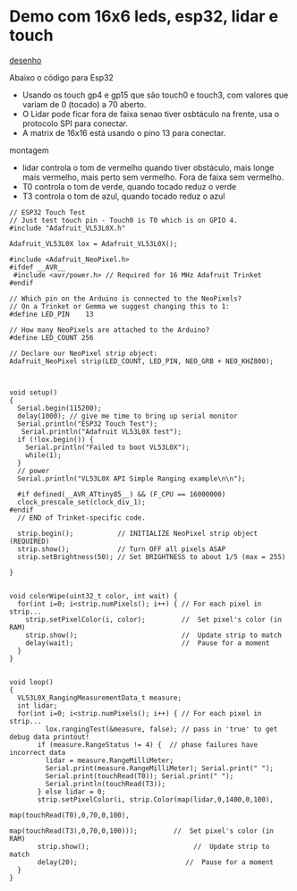 # Demo com 16x6 leds, esp32, lidar e touch

[desenho](https://excalidraw.com/#json=TjPmHHEMg_r0rQWZKC3Ci,mKoVmhNtVJZcwLeFRBkWrw)


Abaixo o código para Esp32
* Usando os touch gp4 e gp15 que são touch0 e touch3, com valores que variam de 0 (tocado) a 70 aberto.
* O Lidar pode ficar fora de faixa senao tiver osbtáculo na frente, usa o protocolo SPI para conectar.
* A matrix de 16x16 está usando o pino 13 para conectar. 

montagem
* lidar controla o tom de vermelho quando tiver obstáculo, mais longe mais vermelho, mais perto sem vermelho. Fora de faixa sem vermelho.
* T0 controla o tom de verde, quando tocado reduz o verde
* T3 controla o tom de azul, quando tocado reduz o azul

```
// ESP32 Touch Test
// Just test touch pin - Touch0 is T0 which is on GPIO 4.
#include "Adafruit_VL53L0X.h"

Adafruit_VL53L0X lox = Adafruit_VL53L0X();

#include <Adafruit_NeoPixel.h>
#ifdef __AVR__
 #include <avr/power.h> // Required for 16 MHz Adafruit Trinket
#endif

// Which pin on the Arduino is connected to the NeoPixels?
// On a Trinket or Gemma we suggest changing this to 1:
#define LED_PIN    13

// How many NeoPixels are attached to the Arduino?
#define LED_COUNT 256

// Declare our NeoPixel strip object:
Adafruit_NeoPixel strip(LED_COUNT, LED_PIN, NEO_GRB + NEO_KHZ800);



void setup()
{
  Serial.begin(115200);
  delay(1000); // give me time to bring up serial monitor
  Serial.println("ESP32 Touch Test");
   Serial.println("Adafruit VL53L0X test");
  if (!lox.begin()) {
    Serial.println("Failed to boot VL53L0X");
    while(1);
  }
  // power 
  Serial.println("VL53L0X API Simple Ranging example\n\n"); 

  #if defined(__AVR_ATtiny85__) && (F_CPU == 16000000)
  clock_prescale_set(clock_div_1);
#endif
  // END of Trinket-specific code.

  strip.begin();           // INITIALIZE NeoPixel strip object (REQUIRED)
  strip.show();            // Turn OFF all pixels ASAP
  strip.setBrightness(50); // Set BRIGHTNESS to about 1/5 (max = 255)

}


void colorWipe(uint32_t color, int wait) {
  for(int i=0; i<strip.numPixels(); i++) { // For each pixel in strip...
    strip.setPixelColor(i, color);         //  Set pixel's color (in RAM)
    strip.show();                          //  Update strip to match
    delay(wait);                           //  Pause for a moment
  }
}


void loop()
{
  VL53L0X_RangingMeasurementData_t measure;
  int lidar;
  for(int i=0; i<strip.numPixels(); i++) { // For each pixel in strip...
         lox.rangingTest(&measure, false); // pass in 'true' to get debug data printout!
       if (measure.RangeStatus != 4) {  // phase failures have incorrect data
         lidar = measure.RangeMilliMeter;
         Serial.print(measure.RangeMilliMeter); Serial.print(" ");
         Serial.print(touchRead(T0)); Serial.print(" ");
         Serial.println(touchRead(T3));
       } else lidar = 0;
       strip.setPixelColor(i, strip.Color(map(lidar,0,1400,0,100),
                                          map(touchRead(T0),0,70,0,100),
                                          map(touchRead(T3),0,70,0,100)));         //  Set pixel's color (in RAM)
       strip.show();                          //  Update strip to match
       delay(20);                           //  Pause for a moment
  }
}

```

